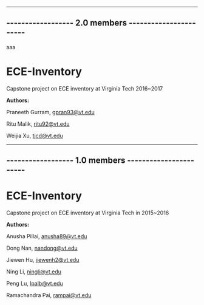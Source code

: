 ------------------------------------------------------
------------------ 2.0 members -----------------------
------------------------------------------------------
aaa
# ECE-Inventory
Capstone project on ECE inventory at Virginia Tech 2016~2017

**Authors:**

Praneeth Gurram,   gpran93@vt.edu

Ritu Malik,        ritu92@vt.edu

Weijia Xu,         tjcd@vt.edu



------------------------------------------------------
------------------ 1.0 members -----------------------
------------------------------------------------------
# ECE-Inventory
Capstone project on ECE inventory at Virginia Tech in 2015~2016

**Authors:**

Anusha Pillai,      anusha89@vt.edu

Dong Nan,	    nandong@vt.edu

Jiewen Hu,          jiewenh2@vt.edu

Ning Li,            ningli@vt.edu

Peng Lu,            lpalb@vt.edu

Ramachandra Pai,    rampai@vt.edu
